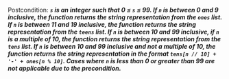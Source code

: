 Postcondition: ***`s` is an integer such that 0 ≤ `s` ≤ 99. If `n` is between 0 and 9 inclusive, the function returns the string representation from the `ones` list. If `n` is between 11 and 19 inclusive, the function returns the string representation from the `teens` list. If `n` is between 10 and 99 inclusive, if `n` is a multiple of 10, the function returns the string representation from the `tens` list. If `n` is between 10 and 99 inclusive and not a multiple of 10, the function returns the string representation in the format `tens[n // 10] + '-' + ones[n % 10]`. Cases where `n` is less than 0 or greater than 99 are not applicable due to the precondition.***